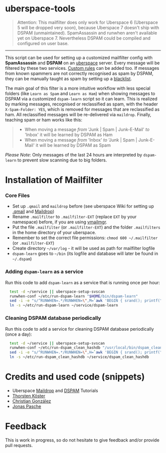 # uberspace-tools

> Attention: This mailfilter does only work for Uberspace 6 (Uberspace 5 will be dropped very soon), because Uberspace 7 doesn't ship with DSPAM (unmaintained). SpamAssassin and runwhen aren't available yet on Uberspace 7. Nevertheless DSPAM could be compiled and configured on user base.

---

This script can be used for setting up a customized mailfilter config with **SpamAssassin** and **DSPAM** on an [uberspace](https://uberspace.de) server. Every message will be filtered by these two services. [Custom rules](https://wiki.uberspace.de/mail:maildrop#sonstige_filtereien) can be added too. If messages from known spammers are not correctly recognised as spam by DSPAM, they can be manually taught as spam by setting up a [blacklist](http://blog.jonaspasche.com/2010/03/23/dspam-automatisch-trainieren/).

The main goal of this filter is a more intuitive workflow with less special folders (like `Learn as Spam` and `Learn as Ham`) when showing messages to DSPAM via a customized `dspam-learn` script so it can learn. This is realized by marking messages, recognised or reclassified as spam, with the header `X-Spam-Folder: YES`, which is removed for messages that are reclassified as ham. All reclassified messages will be re-delivered via `maildrop`. Finally, teaching spam or ham works like this:

> * When moving a message *from* 'Junk | Spam | Junk-E-Mail' *to* 'Inbox' it will be learned by DSPAM as Ham
> * When moving a message *from* 'Inbox' *to* 'Junk | Spam | Junk-E-Mail' it will be learned by DSPAM as Spam

*Please Note*: Only messages of the last 24 hours are interpreted by `dspam-learn` to prevent slow scanning due to big folders.

# Installation of Mailfilter
### Core Files
* Set up `.qmail` and `maildrop` before (see uberspace Wiki for setting up [.qmail](https://wiki.uberspace.de/mail:dotqmail) and [Maildrop](https://wiki.uberspace.de/mail:maildrop))
* Rename `.mailfilter` to `.mailfilter-EXT` (replace `EXT` by your namespace) before, if you are using [vmailmgr](https://wiki.uberspace.de/mail:vmailmgr).
* Put the file `.mailfilter` (or `.mailfilter-EXT`) and the folder `.mailfilters` in the home directory of your uberspace.
* Remember to set the correct file permissions: `chmod 600 ~/.mailfilter` (or `.mailfilter-EXT`)
* Create directory `~/var/log` - it will be used as path for mailfilter logfile
* `dspam-learn` goes to `~/bin` (its logfile and database will later be found in `~/.dspam`)

### Adding `dspam-learn` as a service

Run this code to add `dspam-learn` as a service that is running once per hour:

```bash
  test -d ~/service || uberspace-setup-svscan
  runwhen-conf ~/etc/run-dspam-learn "$HOME/bin/dspam-learn"
  sed -i -e "s/^RUNWHEN=.*/RUNWHEN=\",M=`awk 'BEGIN { srand(); printf("%d\n",rand()*60) }'`\"/" ~/etc/run-dspam-learn/run
  ln -s ~/etc/run-dspam-learn ~/service/dspam-learn
```

### Cleaning DSPAM database periodically

Run this code to add a service for cleaning DSPAM database periodically (once a day):

```bash
  test -d ~/service || uberspace-setup-svscan
  runwhen-conf ~/etc/run-dspam_clean_hashdb "/usr/local/bin/dspam_clean_hashdb"
  sed -i -e "s/^RUNWHEN=.*/RUNWHEN=\",H=`awk 'BEGIN { srand(); printf("%d\n",rand()*24) }'`\"/" ~/etc/run-dspam_clean_hashdb/run
  ln -s ~/etc/run-dspam_clean_hashdb ~/service/dspam_clean_hashdb
```

# Credits and used code (snippets)
* Uberspace [Maildrop](https://wiki.uberspace.de/mail:maildrop) and [DSPAM](https://wiki.uberspace.de/mail:dspam) Tutorials
* [Thorsten Köster](https://blog.macfrog.de/2014/05/10/maildrop-revisited/)
* [Christian González](https://github.com/nerdoc/uberspace-tools)
* [Jonas Pasche](http://blog.jonaspasche.com/2010/03/23/dspam-automatisch-trainieren/)

# Feedback
This is work in progress, so do not hesitate to give feedback and/or provide pull requests.
